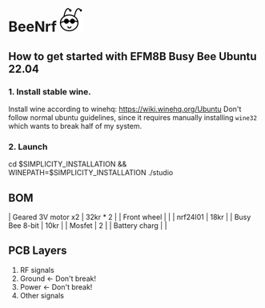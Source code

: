 # BeeNrf ![BeeNrf logo](graphics/bee.svg)

## How to get started with EFM8B Busy Bee Ubuntu 22.04

### 1. Install stable wine.
Install wine according to winehq: https://wiki.winehq.org/Ubuntu
Don't follow normal ubuntu guidelines, since it requires manually installing `wine32`
which wants to break half of my system.

### 2. Launch
cd $SIMPLICITY_INSTALLATION && WINEPATH=$SIMPLICITY_INSTALLATION ./studio


## BOM
| Geared 3V motor x2 | 32kr * 2 |
| Front wheel |  |
| nrf24l01 | 18kr | 
| Busy Bee 8-bit | 10kr |
| Mosfet | 2 |
| Battery charg | |

## PCB Layers
1. RF signals
2. Ground  <- Don't break!
3. Power   <- Don't break!
4. Other signals
